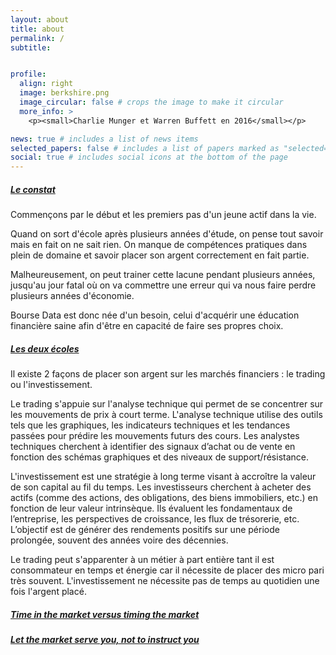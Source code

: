 ```yaml
---
layout: about
title: about
permalink: /
subtitle:


profile:
  align: right
  image: berkshire.png
  image_circular: false # crops the image to make it circular
  more_info: >
    <p><small>Charlie Munger et Warren Buffett en 2016</small></p>

news: true # includes a list of news items
selected_papers: false # includes a list of papers marked as "selected={true}"
social: true # includes social icons at the bottom of the page
---
```


<h5><u>Le constat</u></h5>

Commençons par le début et les premiers pas d'un jeune actif dans la vie.

Quand on sort d'école après plusieurs années d'étude, on pense tout savoir mais en fait on ne sait rien. On manque de compétences pratiques dans plein de domaine et savoir placer son argent correctement en fait partie.

Malheureusement, on peut trainer cette lacune pendant plusieurs années, jusqu'au jour fatal où on va commettre une erreur qui va nous faire perdre plusieurs années d'économie.

Bourse Data est donc née d'un besoin, celui d'acquérir une éducation financière saine afin d'être en capacité de faire ses propres choix.

<h5><u>Les deux écoles</u></h5>

Il existe 2 façons de placer son argent sur les marchés financiers : le trading ou l'investissement.

Le trading s'appuie sur l'analyse technique qui permet de se concentrer sur les mouvements de prix à court terme. L'analyse technique utilise des outils tels que les graphiques, les indicateurs techniques et les tendances passées pour prédire les mouvements futurs des cours. Les analystes techniques cherchent à identifier des signaux d’achat ou de vente en fonction des schémas graphiques et des niveaux de support/résistance.

L'investissement est une stratégie à long terme visant à accroître la valeur de son capital au fil du temps. Les investisseurs cherchent à acheter des actifs (comme des actions, des obligations, des biens immobiliers, etc.) en fonction de leur valeur intrinsèque. Ils évaluent les fondamentaux de l’entreprise, les perspectives de croissance, les flux de trésorerie, etc. L’objectif est de générer des rendements positifs sur une période prolongée, souvent des années voire des décennies.

Le trading peut s'apparenter à un métier à part entière tant il est consommateur en temps et énergie car il nécessite de placer des micro pari très souvent. L'investissement ne nécessite pas de temps au quotidien une fois l'argent placé.


<h5><u>Time in the market versus timing the market</u></h5>




<h5><u>Let the market serve you, not to instruct you</u></h5>

